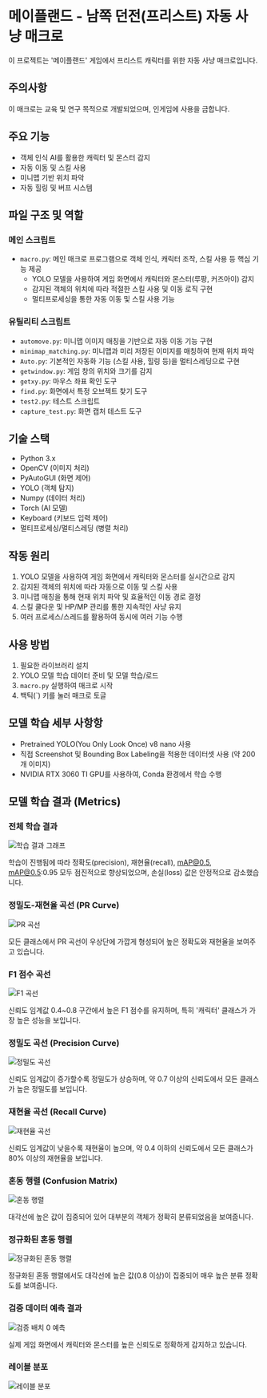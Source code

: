 # 메이플랜드 - 남쪽 던전(프리스트) 자동 사냥 매크로

이 프로젝트는 '메이플랜드' 게임에서 프리스트 캐릭터를 위한 자동 사냥 매크로입니다.

## 주의사항

이 매크로는 교육 및 연구 목적으로 개발되었으며, 인게임에 사용을 금합니다.

## 주요 기능

- 객체 인식 AI를 활용한 캐릭터 및 몬스터 감지
- 자동 이동 및 스킬 사용
- 미니맵 기반 위치 파악
- 자동 힐링 및 버프 시스템

## 파일 구조 및 역할

### 메인 스크립트
- `macro.py`: 메인 매크로 프로그램으로 객체 인식, 캐릭터 조작, 스킬 사용 등 핵심 기능 제공
  - YOLO 모델을 사용하여 게임 화면에서 캐릭터와 몬스터(루팡, 커즈아이) 감지
  - 감지된 객체의 위치에 따라 적절한 스킬 사용 및 이동 로직 구현
  - 멀티프로세싱을 통한 자동 이동 및 스킬 사용 기능

### 유틸리티 스크립트
- `automove.py`: 미니맵 이미지 매칭을 기반으로 자동 이동 기능 구현
- `minimap_matching.py`: 미니맵과 미리 저장된 이미지를 매칭하여 현재 위치 파악
- `Auto.py`: 기본적인 자동화 기능 (스킬 사용, 힐링 등)을 멀티스레딩으로 구현
- `getwindow.py`: 게임 창의 위치와 크기를 감지
- `getxy.py`: 마우스 좌표 확인 도구
- `find.py`: 화면에서 특정 오브젝트 찾기 도구
- `test2.py`: 테스트 스크립트
- `capture_test.py`: 화면 캡처 테스트 도구

## 기술 스택

- Python 3.x
- OpenCV (이미지 처리)
- PyAutoGUI (화면 제어)
- YOLO (객체 탐지)
- Numpy (데이터 처리)
- Torch (AI 모델)
- Keyboard (키보드 입력 제어)
- 멀티프로세싱/멀티스레딩 (병렬 처리)

## 작동 원리

1. YOLO 모델을 사용하여 게임 화면에서 캐릭터와 몬스터를 실시간으로 감지
2. 감지된 객체의 위치에 따라 자동으로 이동 및 스킬 사용
3. 미니맵 매칭을 통해 현재 위치 파악 및 효율적인 이동 경로 결정
4. 스킬 쿨다운 및 HP/MP 관리를 통한 지속적인 사냥 유지
5. 여러 프로세스/스레드를 활용하여 동시에 여러 기능 수행

## 사용 방법

1. 필요한 라이브러리 설치
2. YOLO 모델 학습 데이터 준비 및 모델 학습/로드
3. `macro.py` 실행하여 매크로 시작
4. 백틱(`) 키를 눌러 매크로 토글

## 모델 학습 세부 사항항

- Pretrained YOLO(You Only Look Once) v8 nano 사용
- 직접 Screenshot 및 Bounding Box Labeling을 적용한 데이터셋 사용 (약 200개 이미지)
- NVIDIA RTX 3060 TI GPU를 사용하여, Conda 환경에서 학습 수행

## 모델 학습 결과 (Metrics)

### 전체 학습 결과
![학습 결과 그래프](runs/detect/train/results.png)

학습이 진행됨에 따라 정확도(precision), 재현율(recall), mAP@0.5, mAP@0.5:0.95 모두 점진적으로 향상되었으며, 손실(loss) 값은 안정적으로 감소했습니다.

### 정밀도-재현율 곡선 (PR Curve)
![PR 곡선](runs/detect/train/PR_curve.png)

모든 클래스에서 PR 곡선이 우상단에 가깝게 형성되어 높은 정확도와 재현율을 보여주고 있습니다.

### F1 점수 곡선
![F1 곡선](runs/detect/train/F1_curve.png)

신뢰도 임계값 0.4~0.8 구간에서 높은 F1 점수를 유지하며, 특히 '캐릭터' 클래스가 가장 높은 성능을 보입니다.

### 정밀도 곡선 (Precision Curve)
![정밀도 곡선](runs/detect/train/P_curve.png)

신뢰도 임계값이 증가할수록 정밀도가 상승하며, 약 0.7 이상의 신뢰도에서 모든 클래스가 높은 정밀도를 보입니다.

### 재현율 곡선 (Recall Curve)
![재현율 곡선](runs/detect/train/R_curve.png)

신뢰도 임계값이 낮을수록 재현율이 높으며, 약 0.4 이하의 신뢰도에서 모든 클래스가 80% 이상의 재현율을 보입니다.

### 혼동 행렬 (Confusion Matrix)
![혼동 행렬](runs/detect/train/confusion_matrix.png)

대각선에 높은 값이 집중되어 있어 대부분의 객체가 정확히 분류되었음을 보여줍니다.

### 정규화된 혼동 행렬
![정규화된 혼동 행렬](runs/detect/train/confusion_matrix_normalized.png)

정규화된 혼동 행렬에서도 대각선에 높은 값(0.8 이상)이 집중되어 매우 높은 분류 정확도를 보여줍니다.

### 검증 데이터 예측 결과
![검증 배치 0 예측](runs/detect/train/val_batch0_pred.jpg)

실제 게임 화면에서 캐릭터와 몬스터를 높은 신뢰도로 정확하게 감지하고 있습니다.

### 레이블 분포
![레이블 분포](runs/detect/train/labels.jpg)
